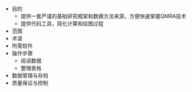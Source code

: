 - 目的
	- 提供一套严谨的基础研究框架和数据方法来源，方便快速掌握QMRA技术
	- 提供代码工具，简化计算和绘图过程
- 范围
- 术语
- 所需软件
- 操作步骤
	- 阅读数据
	- 整理表格
- 数据管理与存档
- 质量保证与控制